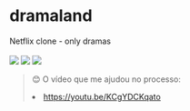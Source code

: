 # dramaland
Netflix clone - only dramas
<br> <br>
<img src ="https://spotty-grenadilla-d26.notion.site/image/https%3A%2F%2Fs3-us-west-2.amazonaws.com%2Fsecure.notion-static.com%2F5c38bd47-1dc7-4ee8-ba38-7c85032494fe%2FDribbble_shot_HD_-_5_(1).png?table=block&id=dfadd3b2-d818-4efc-bf63-f243e247619a&spaceId=d1b02b65-6f05-41fb-9868-69f5ce300038&width=2000&userId=&cache=v2">
<img src ="https://spotty-grenadilla-d26.notion.site/image/https%3A%2F%2Fs3-us-west-2.amazonaws.com%2Fsecure.notion-static.com%2Ff103007f-8c75-4ebf-9bd1-ade1461cd72d%2FDribbble_shot_HD_-_3.png?table=block&id=19d71f0e-5d05-4e05-954e-a5f02de38883&spaceId=d1b02b65-6f05-41fb-9868-69f5ce300038&width=2000&userId=&cache=v2">
<img src ="https://spotty-grenadilla-d26.notion.site/image/https%3A%2F%2Fs3-us-west-2.amazonaws.com%2Fsecure.notion-static.com%2F6ae9c2fc-20c2-4333-ba40-f150c9bbdb70%2FDribbble_shot_HD_-_2.png?table=block&id=7c0453e8-4cb2-4d2e-a9b9-cd11356604b9&spaceId=d1b02b65-6f05-41fb-9868-69f5ce300038&width=2000&userId=&cache=v2">

> 😊 O vídeo que me ajudou no processo:  <li>https://youtu.be/KCgYDCKqato
